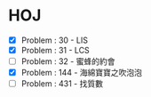 # HOJ
* [x] Problem : 30 - LIS
* [x] Problem : 31 - LCS
* [ ] Problem : 32 - 蜜蜂的約會
* [x] Problem : 144 - 海綿寶寶之吹泡泡
* [ ] Problem : 431 - 找質數